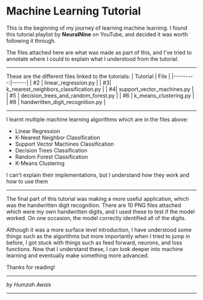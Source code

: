 # Machine Learning Tutorial
This is the beginning of my journey of learning machine learning. I found this tutorial playlist by **NeuralNine** on YouTube, and decided it was worth following it through.

The files attached here are what was made as part of this, and I've tried to annotate where I could to explain what I understood from the tutorial.

---

These are the different files linked to the tutorials:
| Tutorial | File |
|---------:|------|
|     #2    | linear_regression.py   |
|     #3| k_nearest_neighbors_classification.py              |
|     #4| support_vector_machines.py               |
| #5 | decision_trees_and_random_forest.py |
| #6 | k_means_clustering.py |
| #8 | handwritten_digit_recognition.py |

---

I learnt multiple machine learning algorithms which are in the files above:
- Linear Regression
- K-Nearest Neighbor Classification
- Support Vector Machines Classification
- Decision Trees Classification
- Random Forest Classification
- K-Means Clustering

I can't explain their implementations, but I understand how they work and how to use them

---

The final part of this tutorial was making a more useful application, which was the handwritten digit recognition.
There are 10 PNG files attached which were my own handwritten digits, and I used these to test if the model worked.
On one occasion, the model correctly identified all of the digits.

Although it was a more surface level introduction, I have understood some things such as the algorithms but more importantly when I tried to jump in before, I got stuck with
things such as feed forward, neurons, and loss functions. Now that I understand these, I can look deeper into machine learning and eventually make something more advanced.

Thanks for reading!

---

*by Humzah Awais*

---
